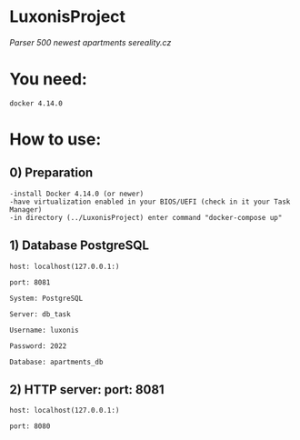 # LuxonisProject
###### Parser 500 newest apartments sereality.cz

# You need:
    docker 4.14.0
    

# How to use:

## 0) Preparation
    -install Docker 4.14.0 (or newer)
    -have virtualization enabled in your BIOS/UEFI (check in it your Task Manager)
    -in directory (../LuxonisProject) enter command "docker-compose up"

## 1) Database PostgreSQL

    host: localhost(127.0.0.1:)
    
    port: 8081
        
    System: PostgreSQL
    
    Server: db_task
    
    Username: luxonis
    
    Password: 2022
    
    Database: apartments_db
    
    
    
## 2) HTTP server:  port: 8081

    host: localhost(127.0.0.1:)
    
    port: 8080
